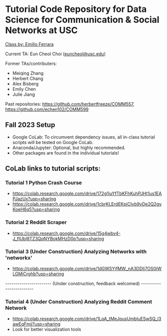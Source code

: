 # Tutorial Code Repository for Data Science for Communication & Social Networks at USC
[Class by: Emilio Ferrara](http://www.emilio.ferrara.name/data-science-for-communication-social-networks/)  

Current TA: Eun Cheol Choi (euncheol@usc.edu)
 
Former TAs/contributers:
 - Meiqing Zhang
 - Herbert Chang
 - Alex Bisberg
 - Emily Chen
 - Julie Jiang

Past repositories: https://github.com/herbertfreeze/COMM557, https://github.com/echen102/COMM599 

## Fall 2023 Setup 
- Google CoLab: To circumvent dependency issues, all in-class tutorial scripts will be tested on Google CoLab.
- Anaconda/Jupyter: Optional, but highly recommended.
- Other packages are found in the individual tutorials!
  
## CoLab links to tutorial scripts:    
    
### Tutorial 1 Python Crash Course
- https://colab.research.google.com/drive/172g1iuYfTbKFhKuhPJHt1us1EAPJazUx?usp=sharing
- https://colab.research.google.com/drive/1cbrKLErdEKpiCIvb9vDe2Q2gyKoeH6q5?usp=sharing

### Tutorial 2 Reddit Scraper
- https://colab.research.google.com/drive/15g4wbv4-J_fIUbI8TZ3QqNYBokMHzD0p?usp=sharing

### Tutorial 3 (Under Construction) Analyzing Networks with 'networkx'
- https://colab.research.google.com/drive/1dGWSYjfMW_nA3DDIi7OS0iWLGMiCrghb?usp=sharing

----------------------- (Under construction, feedback welcomed) ------------------------

### Tutorial 4 (Under Construction) Analyzing Reddit Comment Network
- https://colab.research.google.com/drive/1LpA_tMeJpusUmbIuESwSQ_l3awEqFmjj?usp=sharing
- Look for better visualization tools
